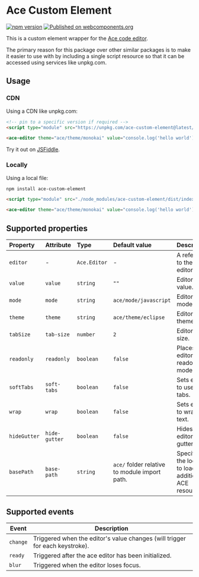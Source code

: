 # Ace Custom Element

[![npm version](https://badge.fury.io/js/ace-custom-element.svg)](https://www.npmjs.com/package/ace-custom-element)
[![Published on webcomponents.org](https://img.shields.io/badge/webcomponents.org-published-blue.svg)](https://www.webcomponents.org/element/ace-custom-element)

This is a custom element wrapper for the [Ace code editor](https://ace.c9.io/).

The primary reason for this package over other similar packages is to make it easier to use with by including a single
script resource so that it can be accessed using services like unpkg.com.

## Usage

### CDN

Using a CDN like unpkg.com:

<!--
```
<custom-element-demo>
  <template>
    <style>
      ace-editor {
        height: 300px;
      }
    </style>
    <next-code-block></next-code-block>
  </template>
</custom-element-demo>
```
-->

```html
<!-- pin to a specific version if required -->
<script type="module" src="https://unpkg.com/ace-custom-element@latest/dist/index.min.js"></script>

<ace-editor theme="ace/theme/monokai" value="console.log('hello world');"></ace-editor>
```

Try it out on [JSFiddle](https://jsfiddle.net/4ejdon81/).

### Locally

Using a local file:

```
npm install ace-custom-element
```

```html
<script type="module" src="./node_modules/ace-custom-element/dist/index.min.js"></script>

<ace-editor theme="ace/theme/monokai" value="console.log('hello world');"></ace-editor>
```

## Supported properties

| Property     | Attribute     | Type         | Default value                                 | Description                                              |
| :----------- | :------------ | :----------- | :-------------------------------------------- | :------------------------------------------------------- |
| `editor`     | -             | `Ace.Editor` | -                                             | A reference to the ace editor.                           |
| `value`      | `value`       | `string`     | `""`                                          | Editor text value.                                       |
| `mode`       | `mode`        | `string`     | `ace/mode/javascript`                         | Editor mode.                                             |
| `theme`      | `theme`       | `string`     | `ace/theme/eclipse`                           | Editor theme.                                            |
| `tabSize`    | `tab-size`    | `number`     | `2`                                           | Editor tab size.                                         |
| `readonly`   | `readonly`    | `boolean`    | `false`                                       | Places editor in readonly mode.                          |
| `softTabs`   | `soft-tabs`   | `boolean`    | `false`                                       | Sets editor to use soft tabs.                            |
| `wrap`       | `wrap`        | `boolean`    | `false`                                       | Sets editor to wrap text.                                |
| `hideGutter` | `hide-gutter` | `boolean`    | `false`                                       | Hides the editor gutter.                                 |
| `basePath`   | `base-path`   | `string`     | `ace/` folder relative to module import path. | Specifies the location to load additional ACE resources. |

## Supported events

| Event    | Description                                                                  |
| -------- | ---------------------------------------------------------------------------- |
| `change` | Triggered when the editor's value changes (will trigger for each keystroke). |
| `ready`  | Triggered after the ace editor has been initialized.                         |
| `blur`   | Triggered when the editor loses focus.                                       |
